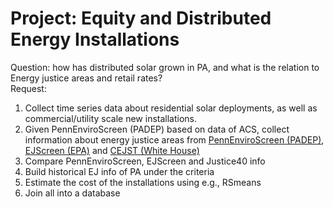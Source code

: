 # Project: Equity and Distributed Energy Installations

Question: how has distributed solar grown in PA, and what is the relation to Energy justice areas and retail rates? \
Request:
1. Collect time series data about residential solar deployments, as well as commercial/utility scale new installations.
2. Given PennEnviroScreen (PADEP) based on data of ACS, collect information about energy justice areas from [PennEnviroScreen (PADEP)](https://www.dep.pa.gov/PublicParticipation/OfficeofEnvironmentalJustice/Pages/PA-Environmental-Justice-Areas.aspx), [EJScreen (EPA)](https://www.epa.gov/ejscreen) and [CEJST (White House)](https://screeningtool.geoplatform.gov/en/#3/33.47/-97.5)
3. Compare PennEnviroScreen, EJScreen and Justice40 info
4. Build historical EJ info of PA under the criteria
5. Estimate the cost of the installations using e.g., RSmeans
6. Join all into a database

